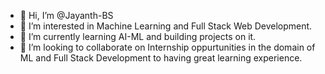 - 👋 Hi, I’m @Jayanth-BS
- 👀 I’m interested in Machine Learning and Full Stack Web Development.
- 🌱 I’m currently learning AI-ML and building projects on it.
- 💞️ I’m looking to collaborate on Internship oppurtunities in the domain of ML and Full Stack Development to having great learning experience.


<!---
Jayanth-BS/Jayanth-BS is a ✨ special ✨ repository because its `README.md` (this file) appears on your GitHub profile.
You can click the Preview link to take a look at your changes.
--->


